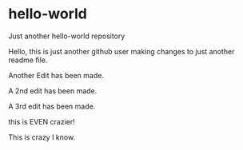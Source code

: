 # hello-world
Just another hello-world repository

Hello, this is just another github user making changes to just another readme file.

Another Edit has been made.

A 2nd edit has been made.

A 3rd edit has been made.

this is EVEN crazier!

This is crazy I know.

